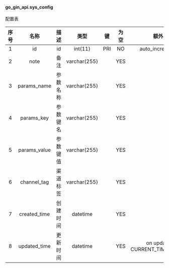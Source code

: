 #### go_gin_api.sys_config 
配置表

| 序号 | 名称 | 描述 | 类型 | 键 | 为空 | 额外 | 默认值 |
| :--: | :--: | :--: | :--: | :--: | :--: | :--: | :--: |
| 1 | id | id | int(11) | PRI | NO | auto_increment |  |
| 2 | note | 备注 | varchar(255) |  | YES |  |  |
| 3 | params_name | 参数名称 | varchar(255) |  | YES |  |  |
| 4 | params_key | 参数键名 | varchar(255) |  | YES |  |  |
| 5 | params_value | 参数键值 | varchar(255) |  | YES |  |  |
| 6 | channel_tag | 渠道标签 | varchar(255) |  | YES |  |  |
| 7 | created_time | 创建时间 | datetime |  | YES |  | CURRENT_TIMESTAMP |
| 8 | updated_time | 更新时间 | datetime |  | YES | on update CURRENT_TIMESTAMP | CURRENT_TIMESTAMP |
